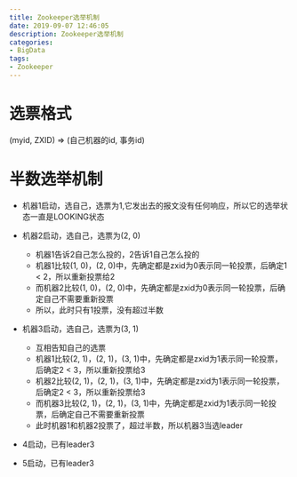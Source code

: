 ```yaml
---
title: Zookeeper选举机制
date: 2019-09-07 12:46:05
description: Zookeeper选举机制
categories:
- BigData
tags:
- Zookeeper
---
```

#   选票格式
(myid, ZXID) => (自己机器的id, 事务id)

#   半数选举机制
+   机器1启动，选自己，选票为1,它发出去的报文没有任何响应，所以它的选举状态一直是LOOKING状态

+   机器2启动，选自己，选票为(2, 0)
    *   机器1告诉2自己怎么投的，2告诉1自己怎么投的
    *   机器1比较(1, 0)，(2, 0)中，先确定都是zxid为0表示同一轮投票，后确定1 < 2，所以重新投票给2
    *   而机器2比较(1, 0)，(2, 0)中，先确定都是zxid为0表示同一轮投票，后确定自己不需要重新投票
    *   所以，此时只有1投票，没有超过半数

+   机器3启动，选自己，选票为(3, 1)
    *   互相告知自己的选票
    *   机器1比较(2, 1)，(2, 1)，(3, 1)中，先确定都是zxid为1表示同一轮投票，后确定2 < 3，所以重新投票给3
    *   机器2比较(2, 1)，(2, 1)，(3, 1)中，先确定都是zxid为1表示同一轮投票，后确定2 < 3，所以重新投票给3
    *   而机器3比较(2, 1)，(2, 1)，(3, 1)中，先确定都是zxid为1表示同一轮投票，后确定自己不需要重新投票
    *   此时机器1和机器2投票了，超过半数，所以机器3当选leader

+   4启动，已有leader3

+   5启动，已有leader3
